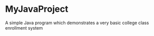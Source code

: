 # MyJavaProject
A simple Java program which demonstrates a very basic college class enrollment system 
